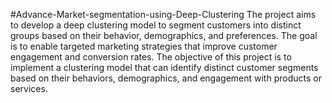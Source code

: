 #Advance-Market-segmentation-using-Deep-Clustering
The project aims to develop a deep clustering model to segment customers into distinct groups based on their behavior, demographics, and preferences. The goal is to enable targeted marketing strategies that improve customer engagement and conversion rates. The objective of this project is to implement a clustering model that can identify distinct customer segments based on their behaviors, demographics, and engagement with products or services.
